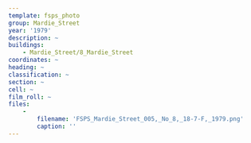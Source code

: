 ```yaml
---
template: fsps_photo
group: Mardie_Street
year: '1979'
description: ~
buildings:
    - Mardie_Street/8_Mardie_Street
coordinates: ~
heading: ~
classification: ~
section: ~
cell: ~
film_roll: ~
files:
    -
        filename: 'FSPS_Mardie_Street_005,_No_8,_18-7-F,_1979.png'
        caption: ''
---
```

